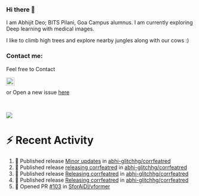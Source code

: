 ### Hi there 👋

I am Abhijit Deo; BITS Pilani, Goa Campus alumnus. I am currently exploring Deep learning with medical images.  


I like to climb high trees and explore nearby jungles along with our cows :)
### Contact me:

Feel free to Contact


[<img align="left" alt="Abhijit Deo | Gmail" width="22px" src="https://cdn.jsdelivr.net/npm/simple-icons@v3/icons/gmail.svg" />][gmail]
<br />


 or Open a new issue [here](https://github.com/abhi-glitchhg/abhi-glitchhg/issues)

[gmail]: mailto:f20190041@goa.bits-pilani.ac.in

<br>



![](https://komarev.com/ghpvc/?username=abhi-glitchhg&color=green)


# :zap: Recent Activity

<!--START_SECTION:activity-->
1. 🚀 Published release [Minor updates](https://github.com/abhi-glitchhg/corrfeatred/releases/tag/0.0.3.2) in [abhi-glitchhg/corrfeatred](https://github.com/abhi-glitchhg/corrfeatred)
2. 🚀 Published release [releasing corrfeatred](https://github.com/abhi-glitchhg/corrfeatred/releases/tag/0.0.3.1) in [abhi-glitchhg/corrfeatred](https://github.com/abhi-glitchhg/corrfeatred)
3. 🚀 Published release [Releasing corrfeatred](https://github.com/abhi-glitchhg/corrfeatred/releases/tag/0.0.3) in [abhi-glitchhg/corrfeatred](https://github.com/abhi-glitchhg/corrfeatred)
4. 🚀 Published release [Releasing corrfeatred](https://github.com/abhi-glitchhg/corrfeatred/releases/tag/0.0.0) in [abhi-glitchhg/corrfeatred](https://github.com/abhi-glitchhg/corrfeatred)
5. 💪 Opened PR [#103](https://github.com/SforAiDl/vformer/pull/103) in [SforAiDl/vformer](https://github.com/SforAiDl/vformer)
<!--END_SECTION:activity-->
